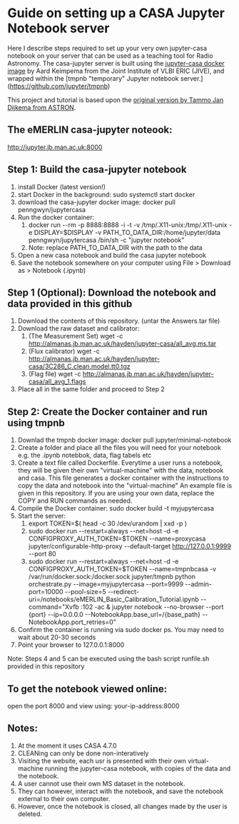 # Guide on setting up a CASA Jupyter Notebook server

Here I describe steps required to set up your very own jupyter-casa notebook on your server that can be used as a teaching tool for Radio Astronomy. The casa-jupyter server is built using the [jupyter-casa docker image](https://github.com/aardk/jupyter-casa) by Aard Keimpema from the Joint Institute of VLBI ERIC (JIVE), and wrapped within the [tmpnb "temporary" Jupyter notebook server.] (https://github.com/jupyter/tmpnb) 


This project and tutorial is based upon the [original version  by  Tammo Jan Dijkema from ASTRON](http://taql.astron.nl/user/KvWQzf7HKYVW/notebooks/vla-cont-tutorial.ipynb).

## The eMERLIN casa-jupyter noteook:

http://jupyter.jb.man.ac.uk:8000

## Step 1: Build the casa-jupyter notebook

1. install Docker (latest version!)
2. start Docker in the background: sudo systemctl start docker
3. download the casa-jupyter docker image: docker pull penngwyn/jupytercasa
4. Run the docker container: 
   1. docker run --rm -p 8888:8888 -i -t -v /tmp/.X11-unix:/tmp/.X11-unix -e DISPLAY=$DISPLAY -v PATH_TO_DATA_DIR:/home/jupyter/data penngwyn/jupytercasa /bin/sh -c "jupyter notebook"
   2. Note: replace PATH_TO_DATA_DIR with the path to the data
5. Open a new casa notebook and build the casa jupyter notebook
6. Save the notebook somewhere on your computer using File > Download as > Notebook (.ipynb)


## Step 1 (Optional): Download the notebook and data provided in this github

1. Download the contents of this repository. (untar the Answers.tar file)
2. Download the raw dataset and calibrator: 
   1. (The Measurement Set) wget -c http://almanas.jb.man.ac.uk/hayden/jupyter-casa/all_avg.ms.tar
   2. (Flux calibrator) wget -c http://almanas.jb.man.ac.uk/hayden/jupyter-casa/3C286_C.clean.model.tt0.tgz
   3. (Flag file) wget -c http://almanas.jb.man.ac.uk/hayden/jupyter-casa/all_avg_1.flags
3. Place all in the same folder and proceed to Step 2

## Step 2: Create the Docker container and run using tmpnb 

1. Downlad the tmpnb docker image: docker pull jupyter/minimal-notebook
2. Create a folder and place all the files you will need for your notebook e.g. the .ipynb notebbok, data, flag tabels etc
3. Create a text file called Dockerfile. Everytime a user runs a notebook, they will be given their own "virtual-machine" with 
the data, notebook and casa. This file generates a docker container with the instructions to copy the data and notebook into the "virtual-machine"
An example file is given in this repository. If you are using your own data, replace the COPY and RUN commands as needed.
4. Compile the Docker container: sudo docker build -t myjupytercasa 
5. Start the server:
   1. export TOKEN=$( head -c 30 /dev/urandom | xxd -p )
   2. sudo docker run --restart=always --net=host -d -e CONFIGPROXY_AUTH_TOKEN=$TOKEN --name=proxycasa jupyter/configurable-http-proxy --default-target http://127.0.0.1:9999 --port 80
   3. sudo docker run --restart=always --net=host -d -e CONFIGPROXY_AUTH_TOKEN=$TOKEN --name=tmpnbcasa -v /var/run/docker.sock:/docker.sock jupyter/tmpnb python orchestrate.py --image=myjupytercasa --port=9999 --admin-port=10000 --pool-size=5 --redirect-uri=/notebooks/eMERLIN_Basic_Calibration_Tutorial.ipynb --command="Xvfb :102 -ac & jupyter notebook --no-browser --port {port} --ip=0.0.0.0 --NotebookApp.base_url=/{base_path} --NotebookApp.port_retries=0"
6. Confirm the container is running via sudo docker ps. You may need to wait about 20-30 seconds
7. Point your browser to 127.0.0.1:8000

Note: Steps 4 and 5 can be executed using the bash script runfile.sh provided in this repository 

## To get the notebook viewed online:

open the port 8000 and view using: your-ip-address:8000

## Notes:

1. At the moment it uses CASA 4.7.0
2. CLEANing can only be done non-interatively
3. Visiting the website, each usr is presented with their own virtual-machine running the jupyter-casa notebook, with
copies of the data and the notebook.
4. A user cannot use their own MS dataset in the notebook. 
5. They can however, interact with the notebook, and save the notebook external to their own computer.
6. However, once the notebook is closed, all changes made by the user is deleted.
